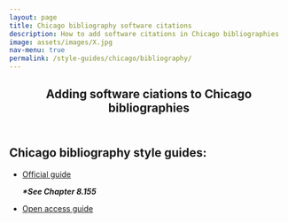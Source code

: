 ```yaml
---
layout: page
title: Chicago bibliography software citations
description: How to add software citations in Chicago bibliographies
image: assets/images/X.jpg
nav-menu: true
permalink: /style-guides/chicago/bibliography/
---
```

<!-- Main -->
<div id="main" class="alt">

<!-- One -->
<section id="one">
	<div class="inner">
		<header class="major">
			<h1>Adding software ciations to Chicago bibliographies</h1>
		</header>

<!-- Content -->
<h2 id="content">Chicago bibliography style guides:</h2>
<div class="row">
	<div class="6u 12u$(small)">
		<ul class="actions">
			<li><a href="https://www.chicagomanualofstyle.org/book/ed17/part2/ch08/psec155.html" class="button big">Official guide</a></li>
			<p><strong><i>*See Chapter 8.155</i></strong></p>
		</ul>
	</div>
	<div class="6u$ 12u$(small)">
		<ul class="actions">
			<li><a href="https://libguides.nps.edu/citation/chicago-ad#computer-program" class="button big">Open access guide</a></li>
		</ul>
	</div>

</div>

</div>

